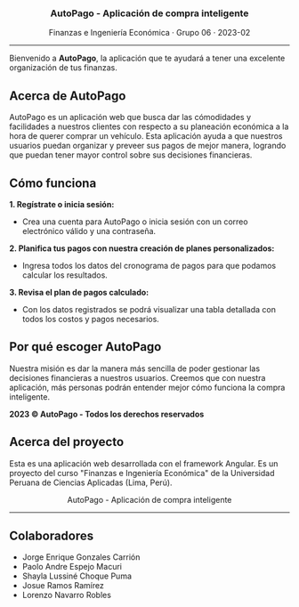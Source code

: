 <div align="center">
  <h3 align="center">AutoPago - Aplicación de compra inteligente</h3>
  <p align="center">Finanzas e Ingeniería Económica · Grupo 06 · 2023-02</p>
</div>

---

Bienvenido a **AutoPago**, la aplicación que te ayudará a tener una excelente organización de tus finanzas.

## Acerca de AutoPago

AutoPago es un aplicación web que busca dar las cómodidades y facilidades a nuestros clientes con respecto a su planeación económica a la hora de querer comprar un vehículo. Esta aplicación ayuda a que nuestros usuarios puedan organizar y preveer sus pagos de mejor manera, logrando que puedan tener mayor control sobre sus decisiones financieras.
## Cómo funciona

**1. Regístrate o inicia sesión:**

-   Crea una cuenta para AutoPago o inicia sesión con un correo electrónico válido y una contraseña.

**2. Planifica tus pagos con nuestra creación de planes personalizados:**

-   Ingresa todos los datos del cronograma de pagos para que podamos calcular los resultados.

**3. Revisa el plan de pagos calculado:**

-   Con los datos registrados se podrá visualizar una tabla detallada con todos los costos y pagos necesarios.

## Por qué escoger AutoPago

Nuestra misión es dar la manera más sencilla de poder gestionar las decisiones financieras a nuestros usuarios. Creemos que con nuestra aplicación, más personas podrán entender mejor cómo funciona la compra inteligente.

**2023 © AutoPago - Todos los derechos reservados**

## Acerca del proyecto

Esta es una aplicación web desarrollada con el framework Angular. Es un proyecto del curso "Finanzas e Ingeniería Económica" de la Universidad Peruana de Ciencias Aplicadas (Lima, Perú).

<div align="center">
  <p>AutoPago - Aplicación de compra inteligente</p>
</div>

---

## Colaboradores

-   Jorge Enrique Gonzales Carrión
-   Paolo Andre Espejo Macuri
-   Shayla Lussiné Choque Puma
-   Josue Ramos Ramírez
-   Lorenzo Navarro Robles

